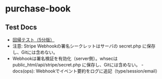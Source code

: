# purchase-book

## Test Docs
- [回帰テスト（5分版）](docs/test/regression-5min.md)
- 注意: Stripe Webhookの署名シークレットはサーバの secret.php に保存し、Gitには含めない。
- Webhookは署名検証を有効化（server側）。whsecは public_html/api/stripe/secret.php に保存し、Gitには含めない。
-docs(ops): Webhookでイベント要約をログに追記（type/session/email）
